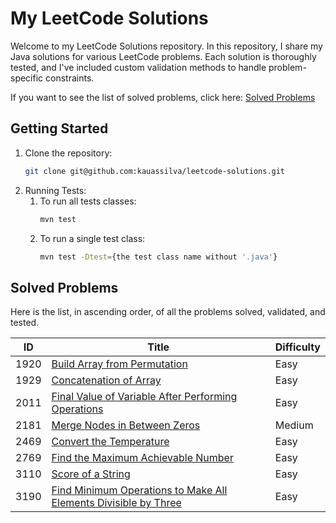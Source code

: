 # My LeetCode Solutions

Welcome to my LeetCode Solutions repository. In this repository, I share my Java solutions for various LeetCode problems. Each solution is thoroughly tested, and I've included custom validation methods to handle problem-specific constraints.

If you want to see the list of solved problems, click here: [Solved Problems](src/main/java/com/kauassilva/algorithms/algorithms.md)



## Getting Started

1. Clone the repository:
    ````bash
    git clone git@github.com:kauassilva/leetcode-solutions.git
    ````
2. Running Tests:
   1. To run all tests classes:
      ````bash
      mvn test
      ````
   2. To run a single test class:
      ````bash
      mvn test -Dtest={the test class name without '.java'}
      ````


## Solved Problems

Here is the list, in ascending order, of all the problems solved, validated, and tested.

| ID   | Title                                                                                                           | Difficulty |
|------|-----------------------------------------------------------------------------------------------------------------|------------|
| 1920 | [Build Array from Permutation](src/main/resources/solutions/solution1920.md)                                    | Easy       |
| 1929 | [Concatenation of Array](src/main/resources/solutions/solution1929.md)                                          | Easy       |
| 2011 | [Final Value of Variable After Performing Operations](src/main/resources/solutions/solution2011.md)             | Easy       |
| 2181 | [Merge Nodes in Between Zeros](src/main/resources/solutions/solution2181.md)                                    | Medium     |
| 2469 | [Convert the Temperature](src/main/resources/solutions/solution2469.md)                                         | Easy       |
| 2769 | [Find the Maximum Achievable Number](src/main/resources/solutions/solution2769.md)                              | Easy       |
| 3110 | [Score of a String](src/main/resources/solutions/solution3110.md)                                               | Easy       |
| 3190 | [Find Minimum Operations to Make All Elements Divisible by Three](src/main/resources/solutions/solution3190.md) | Easy       |
